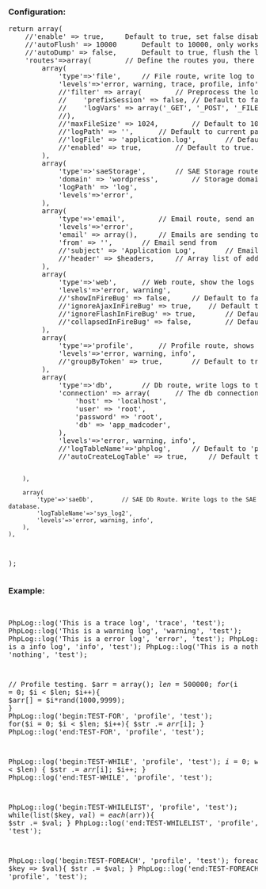 <h3>Configuration:</h3>
<pre>
return array(
	//'enable' => true,		Default to true, set false disable the log function
	//'autoFlush' => 10000		Default to 10000, only works when autoDump set to false, when there are 10000 logs then flush them
	//'autoDump' => false,		Default to true, flush the log everytime, when set to false means flush the log only when you called PhpLog::flush()
	'routes'=>array(		// Define the routes you, there are 7 kinds of routes(db/email/file/profile/web/saeStorage/saeDb).
		array(
			'type'=>'file',		// File route, write log to a file
			'levels'=>'error, warning, trace, profile, info',		// Defaults to empty, meaning all levels, only log when the levels map these items.
			//'filter' => array(		// Preprocess the log messages
			//    'prefixSession' => false,	// Default to false, Whether to prefix each log message with the current user session ID.
			//	  'logVars' => array('_GET', '_POST', '_FILES', '_COOKIE', '_SESSION', '_SERVER');	// List of the PHP predefined variables that should be logged.
			//),
			//'maxFileSize' => 1024,		// Default to 1024KB, create a new file when the log is bigger than 1024
			//'logPath' => '', 		// Default to current path(save path with the PhpLog)
			//'logFile' => 'application.log', 		// Default to 'application.log'. The log file name.
			//'enabled' => true,		// Default to true. Set false to disable the route.
		),
		array(
			'type'=>'saeStorage',		// SAE Storage route, write log as a file in storage, have the same attributes with file route
			'domain' => 'wordpress',		// Storage domain
			'logPath' => 'log',			
			'levels'=>'error',
		),
		array(
			'type'=>'email',		// Email route, send an email for the log, using php mail method
			'levels'=>'error',
			'email' => array(),		// Emails are sending to
			'from' => '',		// Email send from
			//'subject' => 'Application Log',		// Email subject, default to 'Apllication Log'
			//'header' => $headers,		// Array list of additional headers to use when sending an email.
		),
		array(
			'type'=>'web',		// Web route, show the logs on the end of the page or in firebug console.
			'levels'=>'error, warning',
			//'showInFireBug' => false,		// Default to false, Show log on the page, set to true to show logs in firebug console
			//'ignoreAjaxInFireBug' => true, 	// Default to true, ignore the ajax request. Only works when shows in firebug.
			//'ignoreFlashInFireBug' => true,		// Default to true, ignore the flash request. Only works when shows in firebug.
			//'collapsedInFireBug' => false, 		// Default to false, group the logs in firebug or not.
		),
		array(
			'type'=>'profile',		// Profile route, shows profile information on the web or firebug
			'levels'=>'error, warning, info',
			//'groupByToken' => true,		// Default to true. Whether to aggregate results according to profiling tokens.
		),
		array(
			'type'=>'db',		// Db route, write logs to the database, only support mysql.
			'connection' => array(		// The db connection. required always.
				'host' => 'localhost',
				'user' => 'root',
				'password' => 'root',
				'db' => 'app_madcoder',
			),
			'levels'=>'error, warning, info',
			//'logTableName'=>'phplog',		// Default to 'phplog'. The table to write log 
			//'autoCreateLogTable' => true,		// Default to true. Auto create the table, if the table doesn't exsit, set to false will not create the table.
			
		),

		array(
			'type'=>'saeDb',		// SAE Db Route. Write logs to the SAE database.
			'logTableName'=>'sys_log2',
			'levels'=>'error, warning, info',
		),
	),
);
</pre>


<h3>Example:</h3>
<pre>

PhpLog::log('This is a trace log', 'trace', 'test'); 
PhpLog::log('This is a warning log', 'warning', 'test'); 
PhpLog::log('This is a error log', 'error', 'test'); 
PhpLog::log('This is a info log', 'info', 'test'); 
PhpLog::log('This is a nothing log', 'nothing', 'test');


// Profile testing.
$arr = array();
$len = 500000;
for($i = 0; $i < $len; $i++){
	$arr[] = $i*rand(1000,9999);
}
PhpLog::log('begin:TEST-FOR', 'profile', 'test');
for($i = 0; $i < $len; $i++){
	$str .= $arr[$i];
}
PhpLog::log('end:TEST-FOR', 'profile', 'test'); 

PhpLog::log('begin:TEST-WHILE', 'profile', 'test');
$i = 0;
while($i < $len) {
	$str .= $arr[$i];
	$i++;
}
PhpLog::log('end:TEST-WHILE', 'profile', 'test'); 

PhpLog::log('begin:TEST-WHILELIST', 'profile', 'test');
while(list($key, $val) = each($arr)){
	$str .= $val;
}
PhpLog::log('end:TEST-WHILELIST', 'profile', 'test'); 

PhpLog::log('begin:TEST-FOREACH', 'profile', 'test');
foreach($arr as $key => $val){
	$str .= $val;
}
PhpLog::log('end:TEST-FOREACH', 'profile', 'test'); 


</pre>
